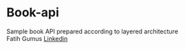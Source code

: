 # Book-api
Sample book API prepared according to layered architecture <br>
Fatih Gumus
[Linkedin](https://www.linkedin.com/in/fatihgumus59)
